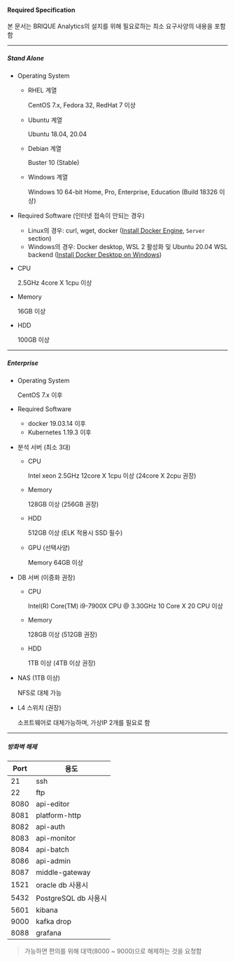 #### Required Specification

본 문서는 BRIQUE Analytics의 설치를 위해 필요로하는 최소 요구사양의 내용을 포함함



------

##### Stand Alone



  - Operating System

    - RHEL 계열

      CentOS 7.x, Fedora 32, RedHat 7 이상

    - Ubuntu 계열

      Ubuntu 18.04, 20.04

    - Debian 계열

      Buster 10 (Stable)

    - Windows 계열

      Windows 10 64-bit Home, Pro, Enterprise, Education (Build 18326 이상)

    

  - Required Software (인터넷 접속이 안되는 경우)

    - Linux의 경우: curl, wget, docker ([Install Docker Engine](https://docs.docker.com/engine/install/#server), `Server` section)
    - Windows의 경우: Docker desktop, WSL 2 활성화 및 Ubuntu 20.04 WSL backend ([Install Docker Desktop on Windows](https://docs.docker.com/docker-for-windows/install/))

    

  - CPU

    2.5GHz 4core X 1cpu 이상

    

  - Memory

    16GB 이상

    

  - HDD

    100GB 이상



------

##### Enterprise



- Operating System

    CentOS 7.x 이후

    

- Required Software
    - docker 19.03.14 이후
    - Kubernetes 1.19.3 이후
    
    
    
- 분석 서버 (최소 3대)

  - CPU

    Intel xeon 2.5GHz 12core X 1cpu 이상 (24core X 2cpu 권장)

  - Memory

      128GB 이상 (256GB 권장)

  - HDD

      512GB 이상 (ELK 적용시 SSD 필수)

  - GPU (선택사양)

      Memory 64GB 이상

  

- DB 서버 (이중화 권장)

    - CPU

        Intel(R) Core(TM) i9-7900X CPU @ 3.30GHz 10 Core X 20 CPU 이상

    - Memory

        128GB 이상 (512GB 권장)

    - HDD

        1TB 이상 (4TB 이상 권장)

    

- NAS (1TB 이상)

    NFS로 대체 가능

    

- L4 스위치 (권장)

  소프트웨어로 대체가능하며, 가상IP 2개를 필요로 함

  

------

##### 방화벽  해제

| Port | 용도 |
| --------- | ----------------- |
| 21 | ssh        |
| 22 | ftp        |
| 8080 | api-editor  |
| 8081 | platform-http  |
| 8082 | api-auth  |
| 8083 | api-monitor  |
| 8084 | api-batch  |
| 8086 | api-admin  |
| 8087 | middle-gateway  |
| 1521 | oracle db 사용시  |
| 5432 | PostgreSQL db 사용시 |
| 5601 | kibana  |
| 9000 | kafka drop  |
| 8088 | grafana  |

> 가능하면 편의를 위해 대역(8000 ~ 9000)으로 해제하는 것을 요청함

